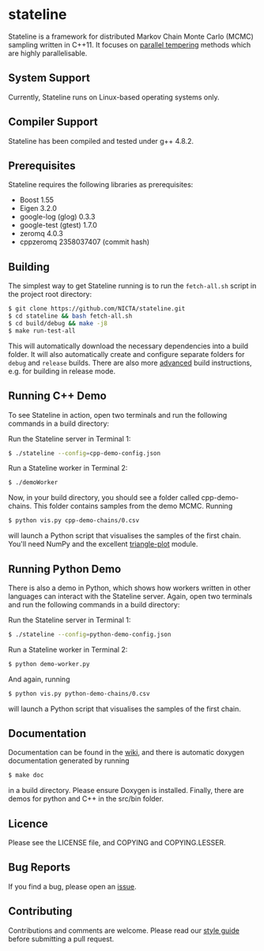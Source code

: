 stateline
=========
Stateline is a framework for distributed Markov Chain Monte Carlo (MCMC) sampling written in C++11. It focuses on [parallel tempering](http://en.wikipedia.org/wiki/Parallel_tempering) methods which are highly parallelisable.

System Support
--------------
Currently, Stateline runs on Linux-based operating systems only.

Compiler Support
----------------
Stateline has been compiled and tested under g++ 4.8.2.

Prerequisites
-------------
Stateline requires the following libraries as prerequisites:

* Boost 1.55
* Eigen 3.2.0
* google-log (glog) 0.3.3
* google-test (gtest) 1.7.0
* zeromq 4.0.3
* cppzeromq 2358037407 (commit hash)

Building
--------
The simplest way to get Stateline running is to run the `fetch-all.sh` script in the project root directory:

```bash
$ git clone https://github.com/NICTA/stateline.git
$ cd stateline && bash fetch-all.sh
$ cd build/debug && make -j8
$ make run-test-all
```

This will automatically download the necessary dependencies into a build folder. It will also automatically create and configure separate folders for `debug` and `release` builds. There are also more [advanced](https://github.com/NICTA/stateline/wiki/Installation-Guide) build instructions, e.g. for building in release mode.

Running C++ Demo
----------------
To see Stateline in action, open two terminals and run the following commands in a build directory:

Run the Stateline server in Terminal 1:

```bash
$ ./stateline --config=cpp-demo-config.json
```

Run a Stateline worker in Terminal 2:

```bash
$ ./demoWorker
```

Now, in your build directory, you should see a folder called cpp-demo-chains. This folder contains samples from the demo MCMC. Running

```bash
$ python vis.py cpp-demo-chains/0.csv
```

will launch a Python script that visualises the samples of the first chain. You'll need NumPy and the excellent [triangle-plot](https://github.com/dfm/triangle.py) module.

Running Python Demo
-------------------
There is also a demo in Python, which shows how workers written in other languages can interact with the Stateline server. Again, open two terminals and run the following commands in a build directory:

Run the Stateline server in Terminal 1:

```bash
$ ./stateline --config=python-demo-config.json
```

Run a Stateline worker in Terminal 2:

```bash
$ python demo-worker.py
```

And again, running

```bash
$ python vis.py python-demo-chains/0.csv
```

will launch a Python script that visualises the samples of the first chain.

Documentation
-------------
Documentation can be found in the
[wiki](http://github.com/NICTA/stateline/wiki), and there is automatic doxygen documentation generated by running

```bash
$ make doc
```

in a build directory. Please ensure Doxygen is installed. Finally, there are demos for python and C++ in the src/bin folder.

Licence
-------
Please see the LICENSE file, and COPYING and COPYING.LESSER.

Bug Reports
-----------
If you find a bug, please open an [issue](http://github.com/NICTA/stateline/issues).

Contributing 
------------
Contributions and comments are welcome. Please read our [style guide](docs/CodeGuidelines.md) before submitting a pull request.

